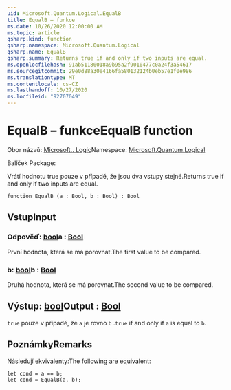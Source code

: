 ```yaml
---
uid: Microsoft.Quantum.Logical.EqualB
title: EqualB – funkce
ms.date: 10/26/2020 12:00:00 AM
ms.topic: article
qsharp.kind: function
qsharp.namespace: Microsoft.Quantum.Logical
qsharp.name: EqualB
qsharp.summary: Returns true if and only if two inputs are equal.
ms.openlocfilehash: 91ab51180018a9b95a2f9010477c0a24f3a54617
ms.sourcegitcommit: 29e0d88a30e4166fa580132124b0eb57e1f0e986
ms.translationtype: MT
ms.contentlocale: cs-CZ
ms.lasthandoff: 10/27/2020
ms.locfileid: "92707049"
---
```

# <a name="equalb-function"></a><span data-ttu-id="11dfc-102">EqualB – funkce</span><span class="sxs-lookup"><span data-stu-id="11dfc-102">EqualB function</span></span>

<span data-ttu-id="11dfc-103">Obor názvů: [Microsoft.. Logic](xref:Microsoft.Quantum.Logical)</span><span class="sxs-lookup"><span data-stu-id="11dfc-103">Namespace: [Microsoft.Quantum.Logical](xref:Microsoft.Quantum.Logical)</span></span>

<span data-ttu-id="11dfc-104">Balíček [](https://nuget.org/packages/)</span><span class="sxs-lookup"><span data-stu-id="11dfc-104">Package: [](https://nuget.org/packages/)</span></span>


<span data-ttu-id="11dfc-105">Vrátí hodnotu true pouze v případě, že jsou dva vstupy stejné.</span><span class="sxs-lookup"><span data-stu-id="11dfc-105">Returns true if and only if two inputs are equal.</span></span>

```qsharp
function EqualB (a : Bool, b : Bool) : Bool
```


## <a name="input"></a><span data-ttu-id="11dfc-106">Vstup</span><span class="sxs-lookup"><span data-stu-id="11dfc-106">Input</span></span>

### <a name="a--bool"></a><span data-ttu-id="11dfc-107">Odpověď: [bool](xref:microsoft.quantum.lang-ref.bool)</span><span class="sxs-lookup"><span data-stu-id="11dfc-107">a : [Bool](xref:microsoft.quantum.lang-ref.bool)</span></span>

<span data-ttu-id="11dfc-108">První hodnota, která se má porovnat.</span><span class="sxs-lookup"><span data-stu-id="11dfc-108">The first value to be compared.</span></span>


### <a name="b--bool"></a><span data-ttu-id="11dfc-109">b: [bool](xref:microsoft.quantum.lang-ref.bool)</span><span class="sxs-lookup"><span data-stu-id="11dfc-109">b : [Bool](xref:microsoft.quantum.lang-ref.bool)</span></span>

<span data-ttu-id="11dfc-110">Druhá hodnota, která se má porovnat.</span><span class="sxs-lookup"><span data-stu-id="11dfc-110">The second value to be compared.</span></span>



## <a name="output--bool"></a><span data-ttu-id="11dfc-111">Výstup: [bool](xref:microsoft.quantum.lang-ref.bool)</span><span class="sxs-lookup"><span data-stu-id="11dfc-111">Output : [Bool](xref:microsoft.quantum.lang-ref.bool)</span></span>

<span data-ttu-id="11dfc-112">`true` pouze v případě, že `a` je rovno `b` .</span><span class="sxs-lookup"><span data-stu-id="11dfc-112">`true` if and only if `a` is equal to `b`.</span></span>

## <a name="remarks"></a><span data-ttu-id="11dfc-113">Poznámky</span><span class="sxs-lookup"><span data-stu-id="11dfc-113">Remarks</span></span>

<span data-ttu-id="11dfc-114">Následují ekvivalenty:</span><span class="sxs-lookup"><span data-stu-id="11dfc-114">The following are equivalent:</span></span>

```Q#
let cond = a == b;
let cond = EqualB(a, b);
```